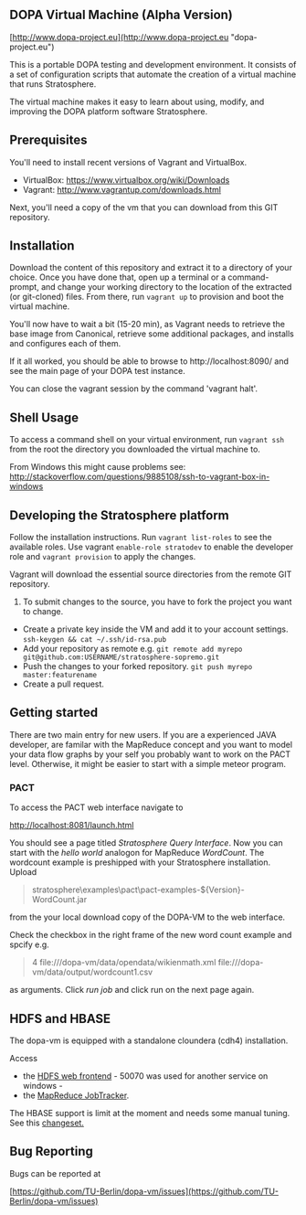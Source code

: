 ## DOPA Virtual Machine (Alpha Version)

[http://www.dopa-project.eu](http://www.dopa-project.eu "dopa-project.eu")

This is a portable DOPA testing and development environment. It consists
of a set of configuration scripts that automate the creation of a virtual
machine that runs Stratosphere.

The virtual machine makes it easy to learn about using, modify, and improving the
DOPA platform software Stratosphere.


## Prerequisites

You'll need to install recent versions of Vagrant and VirtualBox.

 * VirtualBox: https://www.virtualbox.org/wiki/Downloads
 * Vagrant: http://www.vagrantup.com/downloads.html

Next, you'll need a copy of the vm that you can download from this GIT repository.


## Installation

Download the content of this repository and extract it to a directory of your choice.
Once you have done that, open up a terminal or a command-prompt, and change your
working directory to the location of the extracted (or git-cloned) files.
From there, run `vagrant up` to provision and boot the virtual machine.

You'll now have to wait a bit (15-20 min), as Vagrant needs to retrieve the base image from
Canonical, retrieve some additional packages, and installs and configures each of
them.

If it all worked, you should be able to browse to http://localhost:8090/ and
see the main page of your DOPA test instance.

You can close the vagrant session by the command 'vagrant halt'.


## Shell Usage

To access a command shell on your virtual environment, run `vagrant ssh` from
the root the directory you downloaded the virtual machine to.

From Windows this might cause problems see:
http://stackoverflow.com/questions/9885108/ssh-to-vagrant-box-in-windows


## Developing the Stratosphere platform

Follow the installation instructions.
Run `vagrant list-roles` to see the available roles.
Use vagrant `enable-role stratodev` to enable the developer role and
`vagrant provision` to apply the changes.

Vagrant will download the essential source directories from the remote GIT repository.

1. To submit changes to the source, you have to fork the project you want to change.
* Create a private key inside the VM and add it to your account settings. `ssh-keygen && cat ~/.ssh/id-rsa.pub`
* Add your repository as remote e.g. `git remote add myrepo git@github.com:USERNAME/stratosphere-sopremo.git`
* Push the changes to your forked repository. `git push myrepo master:featurename`
* Create a pull request.

## Getting started

There are two main entry for new users. If you are a experienced JAVA developer,
are familar with the MapReduce concept and you want to model your data flow graphs
by your self you probably want to work on the PACT level.
Otherwise, it might be easier to start with a simple meteor program.

### PACT

To access the PACT web interface navigate to

[http://localhost:8081/launch.html](http://localhost:8081/launch.html)

You should see a page titled *Stratosphere Query Interface*.
Now you can start with the *hello world* analogon for MapReduce *WordCount*.
The wordcount example is preshipped with your Stratosphere installation. Upload

> stratosphere\examples\pact\pact-examples-${Version}-WordCount.jar

from the your local download copy of the DOPA-VM to the web interface.

Check the checkbox in the right frame of the new word count example and spcify e.g.

> 4 file:///dopa-vm/data/opendata/wikienmath.xml file:///dopa-vm/data/output/wordcount1.csv

as arguments.
Click *run job* and click run on the next page again.

## HDFS and HBASE

The dopa-vm is equipped with a standalone cloundera (cdh4) installation.

Access 
* the [HDFS web frontend](http://localhost:50071) - 50070 was used for another service on windows -
* the [MapReduce JobTracker](http://localhost:8088).

The HBASE support is limit at the moment and needs some manual tuning.
See this [changeset.](https://gerrit.wikimedia.org/r/#/c/99381/)


## Bug Reporting

Bugs can be reported at

[https://github.com/TU-Berlin/dopa-vm/issues](https://github.com/TU-Berlin/dopa-vm/issues)
